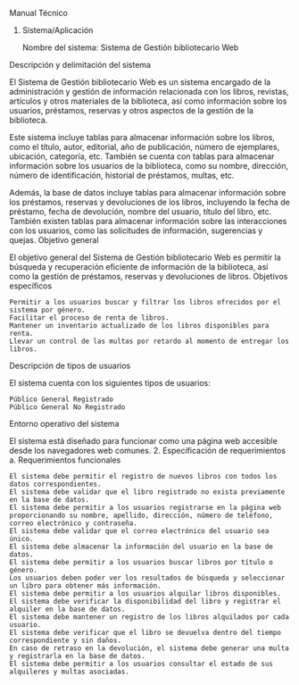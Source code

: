 Manual Técnico
1. Sistema/Aplicación

    Nombre del sistema: Sistema de Gestión bibliotecario Web

Descripción y delimitación del sistema

El Sistema de Gestión bibliotecario Web es un sistema encargado de la administración y gestión de información relacionada con los libros, revistas, artículos y otros materiales de la biblioteca, así como información sobre los usuarios, préstamos, reservas y otros aspectos de la gestión de la biblioteca.

Este sistema incluye tablas para almacenar información sobre los libros, como el título, autor, editorial, año de publicación, número de ejemplares, ubicación, categoría, etc. También se cuenta con tablas para almacenar información sobre los usuarios de la biblioteca, como su nombre, dirección, número de identificación, historial de préstamos, multas, etc.

Además, la base de datos incluye tablas para almacenar información sobre los préstamos, reservas y devoluciones de los libros, incluyendo la fecha de préstamo, fecha de devolución, nombre del usuario, título del libro, etc. También existen tablas para almacenar información sobre las interacciones con los usuarios, como las solicitudes de información, sugerencias y quejas.
Objetivo general

El objetivo general del Sistema de Gestión bibliotecario Web es permitir la búsqueda y recuperación eficiente de información de la biblioteca, así como la gestión de préstamos, reservas y devoluciones de libros.
Objetivos específicos

    Permitir a los usuarios buscar y filtrar los libros ofrecidos por el sistema por género.
    Facilitar el proceso de renta de libros.
    Mantener un inventario actualizado de los libros disponibles para renta.
    Llevar un control de las multas por retardo al momento de entregar los libros.

Descripción de tipos de usuarios

El sistema cuenta con los siguientes tipos de usuarios:

    Público General Registrado
    Público General No Registrado

Entorno operativo del sistema

El sistema está diseñado para funcionar como una página web accesible desde los navegadores web comunes.
2. Especificación de requerimientos
a. Requerimientos funcionales

    El sistema debe permitir el registro de nuevos libros con todos los datos correspondientes.
    El sistema debe validar que el libro registrado no exista previamente en la base de datos.
    El sistema debe permitir a los usuarios registrarse en la página web proporcionando su nombre, apellido, dirección, número de teléfono, correo electrónico y contraseña.
    El sistema debe validar que el correo electrónico del usuario sea único.
    El sistema debe almacenar la información del usuario en la base de datos.
    El sistema debe permitir a los usuarios buscar libros por título o género.
    Los usuarios deben poder ver los resultados de búsqueda y seleccionar un libro para obtener más información.
    El sistema debe permitir a los usuarios alquilar libros disponibles.
    El sistema debe verificar la disponibilidad del libro y registrar el alquiler en la base de datos.
    El sistema debe mantener un registro de los libros alquilados por cada usuario.
    El sistema debe verificar que el libro se devuelva dentro del tiempo correspondiente y sin daños.
    En caso de retraso en la devolución, el sistema debe generar una multa y registrarla en la base de datos.
    El sistema debe permitir a los usuarios consultar el estado de sus alquileres y multas asociadas.

